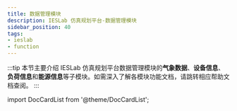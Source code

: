 ```yaml
---
title: 数据管理模块
description: IESLab 仿真规划平台-数据管理模块
sidebar_position: 40
tags:
- ieslab
- function
---
```


:::tip
本节主要介绍 IESLab 仿真规划平台数据管理模块的**气象数据**、**设备信息**、**负荷信息**和**能源信息**等子模块。如需深入了解各模块功能文档，请跳转相应帮助文档查阅。
:::


import DocCardList from '@theme/DocCardList';

<DocCardList />